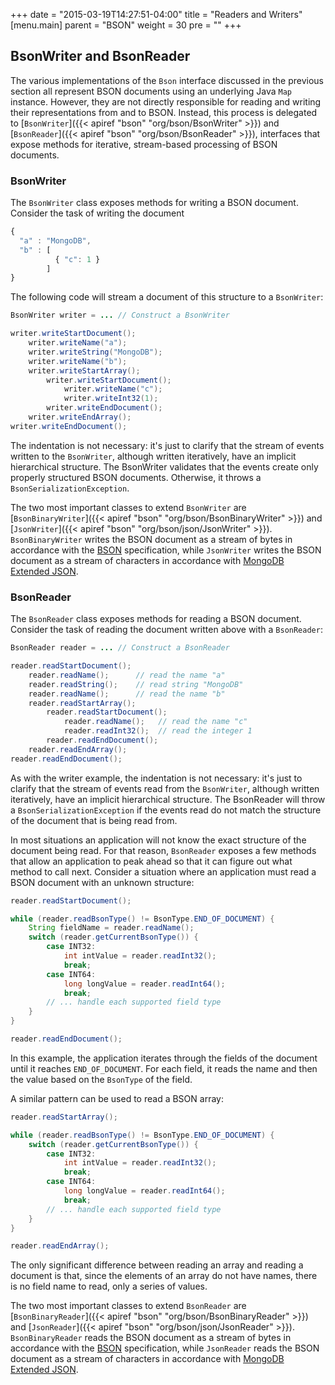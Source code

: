 +++
date = "2015-03-19T14:27:51-04:00"
title = "Readers and Writers"
[menu.main]
  parent = "BSON"
  weight = 30
  pre = "<i class='fa'></i>"
+++

## BsonWriter and BsonReader

The various implementations of the `Bson` interface discussed in the previous section all represent BSON documents using an underlying 
Java `Map` instance. However, they are not directly responsible for reading and writing their representations from and to BSON.  Instead, 
this process is delegated to [`BsonWriter`]({{< apiref "bson" "org/bson/BsonWriter" >}}) and 
[`BsonReader`]({{< apiref "bson" "org/bson/BsonReader" >}}), interfaces that expose methods for iterative, stream-based processing of 
BSON documents. 
  
### BsonWriter

The `BsonWriter` class exposes methods for writing a BSON document.  Consider the task of writing the document 

```javascript
{ 
  "a" : "MongoDB", 
  "b" : [ 
          { "c": 1 } 
        ] 
}
```

The following code will stream a document of this structure to a `BsonWriter`:

```java
BsonWriter writer = ... // Construct a BsonWriter

writer.writeStartDocument();           
    writer.writeName("a");             
    writer.writeString("MongoDB");     
    writer.writeName("b");             
    writer.writeStartArray();          
        writer.writeStartDocument();   
            writer.writeName("c");     
            writer.writeInt32(1);      
        writer.writeEndDocument();     
    writer.writeEndArray();            
writer.writeEndDocument();             
```

The indentation is not necessary: it's just to clarify that the stream of events written to the `BsonWriter`, although written 
iteratively, have an implicit hierarchical structure.  The BsonWriter validates that the events create only properly structured BSON 
documents.  Otherwise, it throws a `BsonSerializationException`.

The two most important classes to extend `BsonWriter` are [`BsonBinaryWriter`]({{< apiref "bson" "org/bson/BsonBinaryWriter" >}}) and 
[`JsonWriter`]({{< apiref "bson" "org/bson/json/JsonWriter" >}}).  `BsonBinaryWriter` writes the BSON 
document as a stream of bytes in accordance with the [BSON](http://www.bsonspec.org) specification, while `JsonWriter` writes the BSON 
document as a stream of characters in accordance with 
[MongoDB Extended JSON](https://github.com/mongodb/specifications/blob/master/source/extended-json.rst).
 
### BsonReader

The `BsonReader` class exposes methods for reading a BSON document.  Consider the task of reading the document written above with a 
`BsonReader`: 
 
```java
BsonReader reader = ... // Construct a BsonReader

reader.readStartDocument();                           
    reader.readName();      // read the name "a"      
    reader.readString();    // read string "MongoDB"  
    reader.readName();      // read the name "b"      
    reader.readStartArray();                          
        reader.readStartDocument();                   
            reader.readName();   // read the name "c" 
            reader.readInt32();  // read the integer 1
        reader.readEndDocument();                     
    reader.readEndArray();                            
reader.readEndDocument();                             
```

As with the writer example, the indentation is not necessary: it's just to clarify that the stream of events read from the `BsonWriter`, 
although written iteratively, have an implicit hierarchical structure.  The BsonReader will throw a `BsonSerializationException` if the 
events read do not match the structure of the document that is being read from.  

In most situations an application will not know the exact structure of the document being read.  For that reason, `BsonReader`
exposes a few methods that allow an application to peak ahead so that it can figure out what method to call next.  Consider a situation 
where an application must read a BSON document with an unknown structure:
 
```java
reader.readStartDocument();

while (reader.readBsonType() != BsonType.END_OF_DOCUMENT) {
    String fieldName = reader.readName();
    switch (reader.getCurrentBsonType()) {
        case INT32:
            int intValue = reader.readInt32();
            break;
        case INT64:
            long longValue = reader.readInt64();
            break;
        // ... handle each supported field type
    }
}

reader.readEndDocument();
``` 

In this example, the application iterates through the fields of the document until it reaches `END_OF_DOCUMENT`.  For each field, it 
reads the name and then the value based on the `BsonType` of the field.

A similar pattern can be used to read a BSON array:

```java
reader.readStartArray();

while (reader.readBsonType() != BsonType.END_OF_DOCUMENT) {
    switch (reader.getCurrentBsonType()) {
        case INT32:
            int intValue = reader.readInt32();
            break;
        case INT64:
            long longValue = reader.readInt64();
            break;
        // ... handle each supported field type
    }
}

reader.readEndArray();
``` 

The only significant difference between reading an array and reading a document is that, since the elements of an array do not have names,
there is no field name to read, only a series of values.

The two most important classes to extend `BsonReader` are [`BsonBinaryReader`]({{< apiref "bson" "org/bson/BsonBinaryReader" >}}) and 
[`JsonReader`]({{< apiref "bson" "org/bson/json/JsonReader" >}}). `BsonBinaryReader` reads the BSON 
document as a stream of bytes in accordance with the [BSON](http://www.bsonspec.org) specification, while `JsonReader` reads the BSON 
document as a stream of characters in accordance with 
[MongoDB Extended JSON](https://github.com/mongodb/specifications/blob/master/source/extended-json.rst).                              
